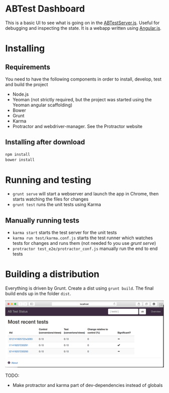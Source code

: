 ABTest Dashboard
================

This is a basic UI to see what is going on in the [ABTestServer.js](https://github.com/aweijnitz/ABTestServer.js). Useful for debugging and inspecting the state.
It is a webapp written using [Angular.js](https://angularjs.org/).


# Installing
## Requirements
You need to have the following components in order to install, develop, test and build the project
- Node.js
- Yeoman (not strictly required, but the project was started using the Yeoman angular scaffolding)
- Bower
- Grunt
- Karma
- Protractor and webdriver-manager. See the Protractor website

## Installing after download
```bash
npm install
bower install
```

# Running and testing
- ```grunt serve``` will start a webserver and launch the app in Chrome, then starts watching the files for changes
- ```grunt test``` runs the unit tests using Karma

## Manually running tests
- ```karma start``` starts the test server for the unit tests
- ```karma run test/karma.conf.js``` starts the test runner which watches tests for changes and runs them (not needed fo you use *grunt serve*)
- ```protractor test_e2e/protractor_conf.js``` manually run the end to end tests


# Building a distribution
Everything is driven by Grunt. 
Create a dist using ```grunt build```. The final build ends up in the folder ```dist```.


![screenshot](https://raw.githubusercontent.com/aweijnitz/ABTestDashboard/master/doc/abtestdashboard.png)

TODO:
- Make protractor and karma part of dev-dependencies instead of globals

